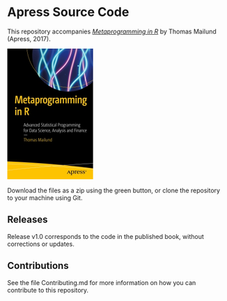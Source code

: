 # Apress Source Code

This repository accompanies [*Metaprogramming in R*](http://www.apress.com/9781484228807) by Thomas Mailund (Apress, 2017).

[comment]: #cover
![Cover image](9781484228807.jpg)

Download the files as a zip using the green button, or clone the repository to your machine using Git.

## Releases

Release v1.0 corresponds to the code in the published book, without corrections or updates.

## Contributions

See the file Contributing.md for more information on how you can contribute to this repository.
